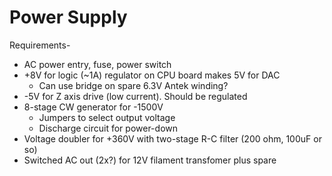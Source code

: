 # Power Supply

Requirements-

* AC power entry, fuse, power switch
* +8V for logic (~1A) regulator on CPU board makes 5V for DAC
   * Can use bridge on spare 6.3V Antek winding?
* -5V for Z axis drive (low current).  Should be regulated
* 8-stage CW generator for -1500V
   * Jumpers to select output voltage
   * Discharge circuit for power-down
* Voltage doubler for +360V with two-stage R-C filter (200 ohm, 100uF or so)
* Switched AC out (2x?) for 12V filament transfomer plus spare
